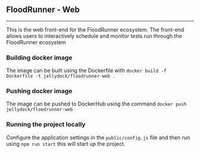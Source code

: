 ## FloodRunner - Web

---

This is the web front-end for the FloodRunner ecosystem. The front-end allows users to interactively schedule and monitor tests run through the FloodRunner ecosystem

### Building docker image

The image can be built using the Dockerfile with `docker build -f Dockerfile -t jellydock/floodrunner-web .`

### Pushing docker image

The image can be pushed to DockerHub using the command `docker push jellydock/floodrunner-web`

### Running the project locally

Configure the application settings in the `public/config.js` file and then run using `npm run start` this will start up the project.
